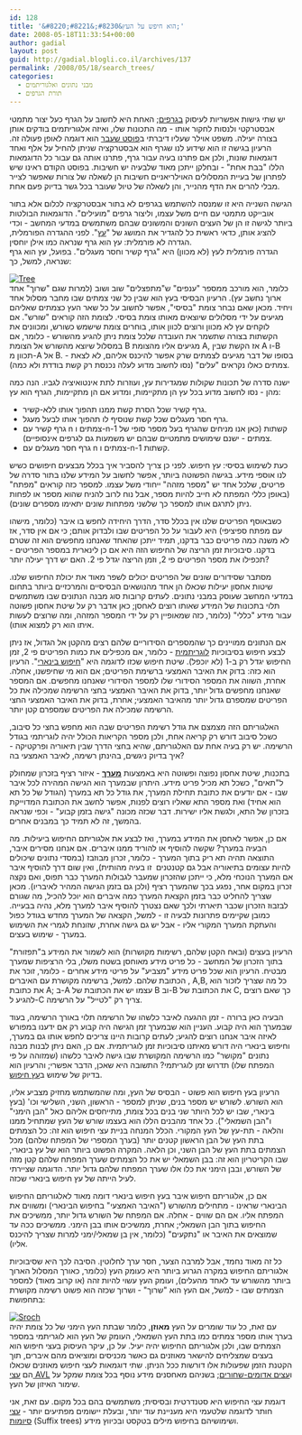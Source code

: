 ```yaml
---
id: 128
title: '&#8220;הוא חיפש על העץ&#8230;&#8221;'
date: 2008-05-18T11:33:54+00:00
author: gadial
layout: post
guid: http://gadial.blogli.co.il/archives/137
permalink: /2008/05/18/search_trees/
categories:
  - מבני נתונים ואלגוריתמים
  - תורת הגרפים
---
```

יש שתי גישות אפשריות לעיסוק [בגרפים](http://he.wikipedia.org/wiki/%D7%AA%D7%95%D7%A8%D7%AA_%D7%94%D7%92%D7%A8%D7%A4%D7%99%D7%9D); האחת היא לחשוב על הגרף כעל יצור מתמטי אבסטרקטי ולנסות לחקור אותו - מה התכונות שלו, ואיזה אלגוריתמים בודקים אותן בצורה יעילה. משפט אוילר שעליו דיברתי ב[פוסט שעבר](http://www.gadial.net/?p=125) הוא דוגמה לאופן פעולה זה. הרעיון בגישה זו הוא שידוע לנו שגרף הוא אבסטרקציה שניתן להחיל על אלף ואחד דוגמאות שונות, ולכן אם פתרנו בעיה עבור גרף, פתרנו אותה גם עבור כל הדוגמאות הללו "בבת אחת" - ובחלקן ייתכן מאוד שלבעיה יש חשיבות. בפוסט הקודם ראינו שיש לפתרון של בעיית המסלולים האוילריאניים חשיבות הן לשאלה של צורות שאפשר לצייר מבלי להרים את הדף מהנייר, והן לשאלה של טיול שעובר בכל גשר בדיוק פעם אחת.

הגישה השנייה היא זו שמנסה להשתמש בגרפים לא בתור אבסטרקציה לכלום אלא בתור אובייקט מתמטי עם חיים משל עצמו, וליצור גרפים "מועילים". הדוגמאות הבולטות ביותר לגישה זו הן של העצים השונים והמשונים שבהם משתמשים במדעי המחשב - וכדי להציג אותן, כדאי ראשית כל להגדיר את המושג של "[עץ](http://he.wikipedia.org/wiki/%D7%A2%D7%A5_(%D7%AA%D7%95%D7%A8%D7%AA_%D7%94%D7%92%D7%A8%D7%A4%D7%99%D7%9D))". לפני ההגדרה הפורמלית, הגדרה לא פורמלית: עץ הוא גרף שנראה כמו אילן יוחסין.  
הגדרה פורמלית לעץ (לא מכוון) היא "גרף קשיר וחסר מעגלים". בפועל, עץ הוא גרף שנראה, למשל, כך:

[![Tree](http://www.gadial.net/wp-content/uploads/2008/05/tree.png)](http://www.gadial.net/wp-content/uploads/2008/05/tree.png "Tree")  
כלומר, הוא מורכב ממספר "ענפים" ש"מתפצלים" שוב ושוב (למרות שגם "שרוך" אחד ארוך נחשב עץ). הרעיון הבסיסי בעץ הוא שבין כל שני צמתים שבו מחבר מסלול אחד ויחיד. מכאן שאם נבחר צומת "בסיסי", אפשר לחשוב על כל שאר העץ כצמתים שאליהם מגיעים על ידי מסלולים שיוצאים מאותו צומת בסיסי. לצומת הזה קוראים "שורש". אם לוקחים עץ לא מכוון ורוצים לכוון אותו, בוחרים צומת שישמש כשורש, ומכוונים את הקשתות בצורה שתשמר את העובדה שלכל צומת ניתן להגיע מהשורש - כלומר, אם במסלול שיוצא מהשורש אל הצומת B מגיעים אליו מהצומת A, אז הקשת שבין A ו-B תכוון מ-A אל B. בסופו של דבר מגיעים לצמתים שרק אפשר להיכנס אליהם, לא לצאת - צמתים כאלו נקראים "עלים" (נסו לחשוב מדוע לעלה נכנסת רק קשת בודדת ולא כמה).

ישנה סדרה של תכונות שקולות שמגדירות עץ, ועוזרות לתת אינטואיציה לגביו. הנה כמה מהן - נסו לחשוב מדוע בכל עץ הן מתקיימות, ומדוע אם הן מתקיימות, הגרף הוא עץ:

  * גרף קשיר שכל הסרת קשת ממנו תהפוך אותו ללא-קשיר.
  * גרף חסר מעגלים שכל קשת שנוסיף לו תהפוך אותו לבעל מעגל.
  * גרף קשיר עם n צמתים ו-n-1 קשתות (כאן אנו מניחים שהגרף בעל מספר סופי של צמתים - ישנם שימושים מתמטיים שבהם יש משמעות גם לגרפים אינסופיים).
  * גרף חסר מעגלים עם n צמתים ו-n-1 קשתות.

כעת לשימוש בסיסי: עץ חיפוש. לפני כן צריך להסביר איך בכלל מבצעים חיפושים כשיש לנו אוספי מידע. בגישה הפשוטה ביותר, אפשר לחשוב על המידע שלנו בתור סדרה של פריטים, שלכל אחד יש "מספר מזהה" ייחודי משל עצמו. למספר כזה קוראים "מפתח" (באופן כללי המפתח לא חייב להיות מספר, אבל נוח לרוב להניח שהוא מספר או לפחות ניתן לתרגם אותו למספר כך שלשני מפתחות שונים יתאימו מספרים שונים).

כשבאוסף הפריטים שלנו אין בכלל סדר, הדרך היחידה לחפש בו איבר (כלומר, מישהו עם מפתח ספיציפי) היא לעבור על כל הפריטים שבו ולבדוק אותם; כי אם אין סדר, אז לא משנה כמה פריטים כבר בדקנו, תמיד ייתכן שהאחד שאנחנו מחפשים הוא זה שטרם בדקנו. סיבוכיות זמן הריצה של החיפוש הזה היא אם כן לינארית במספר הפריטים - תכפילו את מספר הפריטים פי 2, וזמן הריצה יגדל פי 2. האם יש דרך יעילה יותר?

מסתבר שסידורים שונים של הפריטים יכולים לשפר מאוד את יכולת החיפוש שלנו. שיטות אחסון יעילות שכאלו הן אחד מהנושאים הבסיסיים והמרכזיים ביותר בתחום במדעי המחשב שעוסק במבני נתונים. לעתים קרובות סוג מבנה הנתונים שבו משתמשים תלוי בתכונות של המידע שאותו רוצים לאחסן; כאן אדבר רק על שיטת אחסון פשוטה עבור מידע "כללי" (כלומר, כזה שמאופיין רק על ידי המספר המזהה, ומה שרוצים לעשות איתו הוא רק למצוא אותו).

אם הנתונים ממויינים כך שהמספרים הסידוריים שלהם רצים מהקטן אל הגדול, אז ניתן לבצע חיפוש בסיבוכיות [לוגריתמית](http://he.wikipedia.org/wiki/%D7%9C%D7%95%D7%92%D7%A8%D7%99%D7%AA%D7%9D) - כלומר, אם מכפילים את כמות הפריטים פי 2, זמן החיפוש יגדל רק ב-1 (לא יוכפל). שיטת חיפוש שכזו לדוגמה היא "[חיפוש בינארי](http://he.wikipedia.org/wiki/%D7%97%D7%99%D7%A4%D7%95%D7%A9_%D7%91%D7%99%D7%A0%D7%90%D7%A8%D7%99)". הרעיון הוא כזה: בדוק את האיבר האמצעי ברשימת הפריטים; אם הוא מי שחיפשנו, אחלה. אחרת, השווה את המספר הסידורי שלו למספר הסידורי שאנחנו מחפשים. אם המספר שאנחנו מחפשים גדול יותר, בדוק את האיבר האמצעי בחצי הרשימה שמכילה את כל הפריטים שמספרם גדול יותר מהאיבר האמצעי; אחרת, בדוק את האיבר האמצעי החצי הרשימה שמכילה את הפריטים שמספרם קטן יותר.

האלגוריתם הזה מצמצם את גודל רשימת הפריטים שבה הוא מחפש בחצי כל סיבוב, כשכל סיבוב דורש רק קריאה אחת, ולכן מספר הקריאות הכולל יהיה לוגריתמי בגודל הרשימה. יש רק בעיה אחת עם האלגוריתם, שהיא בחצי הדרך שבין תיאוריה ופרקטיקה - איך בדיוק ניגשים, בהינתן רשימה, לאיבר האמצעי בה?

בתכנות, שיטת אחסון נפוצה ופשוטה היא באמצעות [**מערך**](http://he.wikipedia.org/wiki/%D7%9E%D7%A2%D7%A8%D7%9A_(%D7%9E%D7%91%D7%A0%D7%94_%D7%A0%D7%AA%D7%95%D7%A0%D7%99%D7%9D)) - איזור רציף בזכרון שמחולק ל"תאים", כשכל תא מכיל פריט מידע. היתרון שבמערך הוא הגישה המהירה לכל איבר שבו - אם יודעים את כתובת תחילת המערך, את גודל כל תא במערך (הגודל של כל תא הוא אחיד) ואת מספר התא שאליו רוצים לפנות, אפשר לחשב את הכתובת המדוייקת בזכרון של התא, ולגשת אליו ישירות. דבר שכזה מכונה "גישה בזמן קבוע" - וכפי שנראה בהמשך, זה לא תמיד כך במבנים אחרים.

אם כן, אפשר לאחסן את המידע במערך, ואז לבצע את אלגוריתם החיפוש ביעילות. מה הבעיה במערך? שקשה להוסיף או להוריד ממנו איברים. אם אנחנו מסירים איבר, התוצאה תהיה תא ריק בתוך המערך - כלומר, זכרון מבוזבז (במסדי נתונים שיכולים להיות עצומים בתיאוריה אבל גם קטנטנים  זו בעיה מהותית), ואין שום דרך להוסיף איבר אם המערך הנוכחי מלא, כי ייתכן שהזכרון שמעבר לגבולות המערך כבר תפוס, ואם נקצה זכרון במקום אחר, נפגע בכך שהמערך רציף (ולכן גם בזמן הגישה המהיר לאיבריו). מכאן שצריך להחליט כבר בזמן הקצאת המערך כמה איברים הוא יוכל להכיל, מה שגורם לבזבוז הזכרון שכבר תיארתי ולכך שאם נצטרך להוסיף איבר למערך מלא, נהיה בבעייה. כמובן שקיימים פתרונות לבעיה זו - למשל, הקצאה של המערך מחדש בגודל כפול והעתקת המערך המקורי אליו - אבל יש גם גישה אחרת, שזונחת לגמרי את השימוש במערך - שימוש בעצים.

הרעיון בעצים (ובאח הקטן שלהם, רשימות מקושרות) הוא לשמור את המידע ב"תפזורת" בתוך הזכרון של המחשב - כל פריט מידע מאוחסן בשטח משלו, בלי הרציפות שמערך מבטיח. הרעיון הוא שכל פריט מידע "מצביע" על פריטי מידע אחרים - כלומר, זוכר את הכתובת שלהם. למשל, ברשימה מקושרת עם האיברים , A,B, כל מה שצריך לזכור הוא את כתובת A; ב-A עצמו יש את הכתובת של B וב-B את הכתובת של C, כך שאם רוצים להגיע ל-C צריך רק "לטייל" על הרשימה.

הבעיה כאן ברורה - זמן ההגעה לאיבר כלשהו של הרשימה תלוי באורך הרשימה, בעוד שבמערך הוא היה קבוע. העניין הוא שבמערך זמן הגישה היה קבוע רק אם ידענו במפורש לאיזה איבר אנחנו רוצים להגיע; לעתים קרובות היינו צריכים לחפש אותו גם במערך, וחיפוש בינארי היה דורש מאיתנו סיבוכיות זמן לוגריתמית. אם כן, האם ניתן לבנות מבנה נתונים "מקושר" כמו הרשימה המקושרת שבו גישה לאיבר כלשהו (שמזוהה על פי המפתח שלו) תדרוש זמן לוגריתמי? התשובה היא שאכן, הדבר אפשרי; והרעיון הוא בדיוק של שימוש ב[עץ חיפוש](http://he.wikipedia.org/wiki/%D7%A2%D7%A5_%D7%97%D7%99%D7%A4%D7%95%D7%A9).

הרעיון בעץ חיפוש הוא פשוט - הבסיס של העץ, ומה שהמשתמש מחזיק מצביע אליו, הוא השורש. לשורש יש מספר בנים, שניתן למספר - הראשון, השני, השלישי וכו' (בעץ בינארי, שבו יש לכל היותר שני בנים בכל צומת, מתייחסים אליהם כאל "הבן הימני" ו"הבן השמאלי"). כל אחד מהבנים הללו הוא בעצמו שורש של העץ שמתחיל ממנו והלאה - תת-עץ של העץ המקורי. הכלל המנחה בניית עצי חיפוש הוא זה: כל הצמתים בתת העץ של הבן הראשון קטנים יותר (בערך המספרי של המפתח שלהם) מכל הצמתים בתת העץ של הבן השני, וכן הלאה. המקרה הפשוט ביותר הוא של עץ בינארי, שבו הקריטריון הוא זה: בבן השמאלי יש את כל הצמתים שערך המפתח שלהם קטן מזה של השורש, ובבן הימני את כלו אלו שערך המפתח שלהם גדול יותר. הדוגמה שציירתי לעיל הייתה של עץ חיפוש בינארי שכזה.

אם כן, אלגוריתם חיפוש איבר בעץ חיפוש בינארי דומה מאוד לאלגוריתם החיפוש הבינארי שראינו - מתחילים מהשורש ("האיבר האמצעי" בחיפוש הבינארי) ומשווים את המפתח אליו. אם הם שווים - אחלה. אם המפתח של השורש גדול יותר, ממשיכים את החיפוש בתוך הבן השמאלי; אחרת, ממשיכים אותו בבן הימני. ממשיכים ככה עד שמוצאים את האיבר או "נתקעים" (כלומר, אין בן שמאלי/ימני למרות שצריך להיכנס אליו).

כל זה מאוד נחמד, אבל למרבה הצער, חסר ערך לחלוטין. הסיבה לכך היא שסיבוכיות אלגוריתם החיפוש במקרה הגרוע ביותר היא כעומק העץ (כלומר, כאורך המסלול הארוך ביותר מהשורש עד לאחד מהעלים), ועומק העץ עשוי להיות זהה (או קרוב מאוד) למספר הצמתים שבו - למשל, אם העץ הוא "שרוך" - ושרוך שכזה הוא פשוט רשימה מקושרת בתחפושת:

[![Sroch](http://www.gadial.net/wp-content/uploads/2008/05/sroch.png)](http://www.gadial.net/wp-content/uploads/2008/05/sroch.png "Sroch")  
עם זאת, כל עוד שומרים על העץ **מאוזן**, כלומר שבתת העץ הימני של כל צומת יהיה בערך אותו מספר צמתים כמו בתת העץ השמאלי, העומק של העץ הוא לוגריתמי במספר הצמתים שבו, ולכן אלגוריתם החיפוש יהיה יעיל. על כן, עיקר העיסוק בעצי חיפוש הוא בעצים שמצליחים להישאר מאוזנים גם כאשר מכניסים ומוציאים מהם איברים, תוך הקטנת הזמן שפעולות אלו דורשות ככל הניתן. שתי דוגמאות לעצי חיפוש מאוזנים שכאלו הם [עצי AVL](http://he.wikipedia.org/wiki/%D7%A2%D7%A5_AVL) ו[עצים אדומים-שחורים](http://he.wikipedia.org/wiki/%D7%A2%D7%A5_%D7%90%D7%93%D7%95%D7%9D_%D7%A9%D7%97%D7%95%D7%A8); בשניהם מאחסנים מידע נוסף בכל צומת שמקל על שימור האיזון של העץ.

דוגמת עצי החיפוש היא סטנדרטית ובסיסית; משתמשים בהם בכל מקום. עם זאת, אני חותר לדוגמה שלטעמי היא מעניינת עוד יותר, ובעלת יישומים מפתיעים יותר - [עצי סיומות](http://he.wikipedia.org/wiki/%D7%A2%D7%A5_%D7%A1%D7%99%D7%A4%D7%95%D7%AA) (Suffix trees) ושימושיהם בחיפוש מילים בטקסט ובכיווץ מידע.